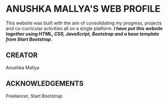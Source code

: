 # ANUSHKA MALLYA'S WEB PROFILE

This website was built with the aim of consolidating my progress, projects and co-curricular activities all on a single platform.
***I have put this website together using HTML, CSS, JavaScript, Bootstrap and a base template from Start Bootstrap.***

## CREATOR
Anushka Mallya

## ACKNOWLEDGEMENTS
Freelancer, Start Bootstrap

